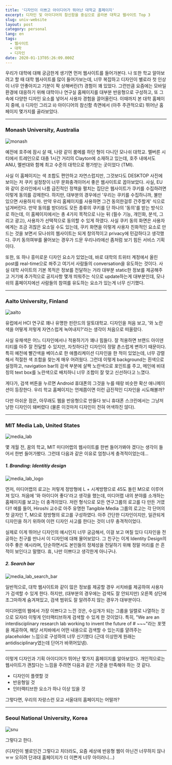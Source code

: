```yaml
---
title: '디자인이 이쁘고 아이디어가 뛰어난 대학교 홈페이지'
excerpt: 디자인 및 아이디어의 참신함을 중심으로 골라본 대학교 웹사이트 Top 3
slug: univ-website
layout: post
category: personal
lang: en
tags:
  - 웹사이트
  - 대학
  - 디자인
date: 2020-01-13T05:26:09.000Z
---
```


우리가 대학에 대해 궁금한게 생기면 먼저 웹사이트를 들어가본다. 나 또한 학교 알아보려고 할 때 대학 웹사이트를 많이 들어가보는데, 너무 복잡하고 디자인이 별로라 첫 인상이 너무 안좋아지고 기분이 팍 상해버린(?) 경험이 꽤 있었다. 그런만큼 요즘에는 모바일 환경에 대응하기 위해 대학이나 연구실 홈페이지를 대부분 반응형으로 구성하고, 또 그 속에 다양한 디자인 요소를 넣어서 사용자 경험을 끌어올린다. 이때까지 본 대학 홈페이지 중에, i) 디자인 그리고 ii) 아이디어의 참신함 측면에서 (아주 주관적으로) 뛰어난 홈페이지 몇가지를 골라보았다.

---

### Monash University, Australia

![monash](/assets/images/posts/monash.jpg)

예전에 호주에 잠시 살 때, 나랑 같이 룸메를 하던 형이 다니던 모나쉬 대학교. 멜버른 시티에서 트레인으로 대충 1시간 거리의 Clayton에 소재하고 있는데, 호주 내에서도 ANU, 멜번대와 함께 최고 수준의 대학으로 평가받는 곳이었다 (TMI).

사실 이 홈페이지는 색 조합도 편안하고 자연스럽지만, 그것보다도 DESKTOP 사진에 보이는 저 쿠키 설정창이 너무 문화충격이어서 좋은 웹사이트로 꼽아보았다. 사실, EU와 같이 온라인에서 나름 급진적인 정책을 펼치는 집단은 웹사이트가 쿠키를 수집하려면 이렇게 동의를 강제한다. 하지만, 대부분의 경우에선 '우리는 쿠키를 수집하니까, 불만 있으면 사용하지 마. 만약 우리 홈페이지를 사용하면 그건 동의한걸루 간주할게' 식으로 넘겨버린다. 만약 동의를 받더라도 모든 종류의 쿠키를 단 하나의 '동의'를 받는 방식으로 하는데, 이 홈페이지에서는 총 4가지 목적으로 나눈 뒤 (필수 기능, 개인화, 분석, 그리고 광고), 사용자가 선택적으로 동의할 수 있게 하였다. 사실 쿠키 동의 화면은 사용자에게는 조금 귀찮은 요소일 수도 있는데, 쿠키 화면을 이렇게 사용자 친화적인 요소로 만드는 것을 보면서 모나쉬의 웹사이트는 되게 창의적이고 privacy에 민감하다고 생각했다. 쿠키 동의여부를 물어보는 경우가 드문 우리나라에선 좀처럼 보기 힘든 서비스 기획이다.

또한, 또 하나 흥미로운 디자인 요소가 있었는데, 바로 대학의 트위터 계정에서 올린 post를 real-time으로 쏴주고 여기서 사람들의 conversation을 유도하는 것이다. 사실 대학 사이트의 기본 목적은 정보를 전달하는 거라 대부분 static한 정보를 제공해주고 거기에 추가적으로 공지사항 몇개 띄워주는 식으로 update하는게 대부분인데, 모나쉬의 홈페이지에선 사람들의 참여를 유도하는 요소가 있는게 너무 신기했다.

---

### Aalto University, Finland

![aalto](/assets/images/posts/aalto.jpg)

유럽에서 HCI 연구로 꽤나 유명한 핀란드의 알토대학교. 디자인을 처음 보고, '와 노란색을 어떻게 저렇게 자연스럽게 녹여내지?'라는 생각이 처음으로 떠올랐다.

사실 유채색은 어느 디자인에서나 적용하기가 꽤나 힘들다. 잘 적용하면 브랜드 아이덴티티를 아주 잘 전달할 수 있지만, 자칫하다간 디자인이 정말 촌스럽게 변하기 때문이다. 특히 예전에 빨간색을 베이스로 한 애플리케이션 디자인을 한 적이 있었는데, 너무 강렬해서 적절한 색 조합을 찾는게 매우 어려웠다. 그런데 이렇게 background는 흰색으로 설정하고, navigation bar의 검색 부분에 살짝 노란색으로 포인트를 주고, 메인에 비대칭의 text box를 노란색으로 배치하니 너무 조합이 잘 맞고 신선하다고 느꼈다.

게다가, 검색 버튼을 누르면 Android 휴대폰의 그것을 누를 때랑 비슷한 확산 애니메이션이 등장한다. 우리 학교 홈페이지는 언제쯤이면 이런 급진적인 디자인을 시도해볼까?

다만 아쉬운 점은, 아무래도 웹을 반응형으로 만들다 보니 휴대폰 스크린에서는 그냥저냥한 디자인이 돼버렸다 (물론 이것마저 디자인이 전혀 어색하진 않다).

---

### MIT Media Lab, United States

![media_lab](/assets/images/posts/media_lab.jpg)

몇 개월 전, 꿈의 학교, MIT 미디어랩의 웹사이트를 한번 들어가봐야 겠다는 생각이 들어서 한번 들어가봤다. 그런데 다음과 같은 이유로 엄청나게 충격적이었는데...

##### 1. Branding: Identitiy design

![media_lab_logo](/assets/images/posts/media_lab_logo.jpg)

먼저, 미디어랩의 로고는 저렇게 정방형에 L + 시계방향으로 45도 돌린 M으로 이루어져 있다. 처음에 '와 아이디어 좋다'라고 생각을 했는데, 미디어랩 내의 분야를 소개하는 홈페이지를 보고는 더 충격이었다. 저런 형식으로 모든 연구그룹의 로고를 다 만든 거였다!! 예를 들어, Hiroshi 교수로 아주 유명한 Tangible Media 그룹의 로고는 각 단어의 첫 글자인 T, M으로 정방형의 로고를 구성하였다. 아주 간단한 디자인이지만, 일관되게 디자인을 하기 위하여 이런 디자인 사고를 한다는 것이 너무 충격적이었다.

실제로 이게 뛰어난 디자인의 예시인지 너무 궁금해서, 이걸 보고 며칠 있다 디자인을 전공하는 친구를 만나서 이 디자인에 대해 물어보았다. 그 친구는 이게 Identity Design의 아주 좋은 예시라며, 단순하면서도 본인들의 정체성을 전달하기 위해 정말 머리를 쓴 흔적이 보인다고 말했다. 휴, 나만 이쁘다고 생각한게 아니구나.

##### 2. Search bar

![media_lab_search_bar](/assets/images/posts/media_lab_search_bar.jpg)

일반적으로, 대학 웹사이트와 같이 많은 정보를 제공할 경우 서치바를 제공하여 사용자가 검색할 수 있게 한다. 하지만, (대부분의 경우에는 검색도 잘 안되지만) 오른쪽 상단에 조그마하게 숨겨져있고, 검색 범위도 잘 알려주지 않는 경우가 대부분이다.

미디어랩의 웹에서 가장 이쁘다고 느낀 것은, 수십개가 되는 그룹을 일렬로 나열하는 것으로 모자라 이렇게 인터랙티브하게 검색할 수 있게 한 것이었다. 특히, "We are an interdisciplinary research lab working to invent the future of # ~~~"라는 포맷을 제공하여, 해당 서치바에서 어떤 내용으로 검색할 수 있는지를 얄려주는 placeholder 느낌으로 구성하여 너무 신기했다 (근데 이상한게 원래는 antidisciplinary였는데 단어가 바뀌어있넹).

---

이렇게 디자인과 기획 아이디어가 뛰어난 몇가지 홈페이지를 알아보았다. 개인적으로는 웹사이트가 괜찮다는 느낌을 주려면 다음과 같은 기준을 만족해야 하는 것 같다.

- 디자인이 플랫할 것
- 반응형일 것
- 인터랙티브한 요소가 하나 이상 있을 것


그렇다면, 우리의 자랑스런 모교 서울대의 홈페이지는 어떨까?

---

### Seoul National University, Korea

![snu](/assets/images/posts/snu.jpg)

그렇다고 한다.

(디자인이 별로인건 그렇다고 치더라도, 요즘 세상에 반응형 웹이 아닌건 너무하지 않나 ㅠㅠ 오히려 단과대 홈페이지가 더 이쁜게 너무 아이러니...)